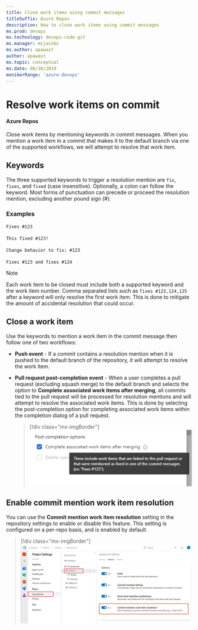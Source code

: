 ```yaml
---
title: Close work items using commit messages
titleSuffix: Azure Repos
description: How to close work items using commit messages
ms.prod: devops
ms.technology: devops-code-git
ms.manager: mijacobs
ms.author: apawast
author: apawast
ms.topic: conceptual
ms.date: 08/30/2019
monikerRange: 'azure-devops'
---
```


# Resolve work items on commit

#### Azure Repos

Close work items by mentioning keywords in commit messages. When you mention a work item in a commit that makes it to the default branch via one of the supported workflows, we will attempt to resolve that work item. 

## Keywords

The three supported keywords to trigger a resolution mention are `fix`, `fixes`, and `fixed` (case insensitive). Optionally, a colon can follow the keyword. Most forms of punctuation can precede or proceed the resolution mention, excluding another pound sign (#). 

### Examples

```
Fixes #123

This fixed #123!

Change behavior to fix: #123

Fixes #123 and fixes #124
```

> [!NOTE]
> Each work item to be closed must include both a supported keyword and the work item number.
> Comma separated lists such as `fixes #123,124,125` after a keyword will only resolve the 
> first work item. This is done to mitigate the amount of accidental resolution that could occur.

## Close a work item

Use the keywords to mention a work item in the commit message then follow one of two workflows:

- **Push event** - If a commit contains a resolution mention when it is pushed to the default branch of the repository, it will attempt to resolve the work item.
- **Pull request post-completion event** - When a user completes a pull request (excluding squash merge) to the default branch and selects the option to **Complete associated work items after merging**, all commits tied to the pull request will be processed for resolution mentions and will attempt to resolve the associated work items. This is done by selecting the post-completion option for completing associated work items within the completion dialog of a pull request. 

  > [!div class="mx-imgBorder"]
  > ![Post-completion dialog option](media/resolution-mentions/completion-dialog.png)

## Enable commit mention work item resolution

You can use the **Commit mention work item resolution** setting in the repository settings to enable or disable this feature. This setting is configured on a per-repo basis, and is enabled by default.

> [!div class="mx-imgBorder"]
> ![Admin option to enable commit mention work item resolution](media/resolution-mentions/repo-settings.jpg)
